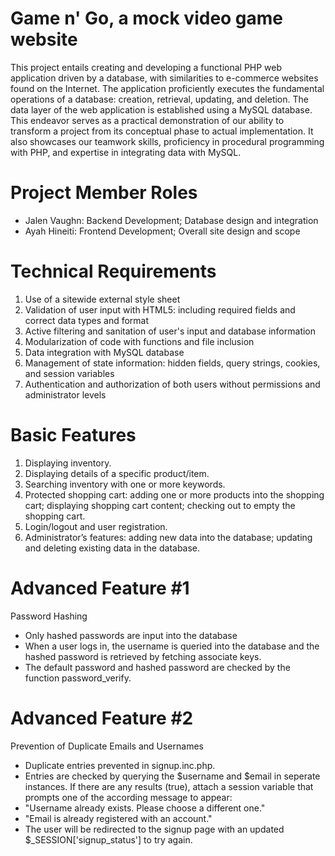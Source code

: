 # Game n' Go, a mock video game website
This project entails creating and developing a functional PHP web application driven by a database, with similarities to e-commerce websites found on the Internet. The application proficiently executes the fundamental operations of a database: creation, retrieval, updating, and deletion. The data layer of the web application is established using a MySQL database. This endeavor serves as a practical demonstration of our ability to transform a project from its conceptual phase to actual implementation. It also showcases our teamwork skills, proficiency in procedural programming with PHP, and expertise in integrating data with MySQL.

# Project Member Roles
- Jalen Vaughn: Backend Development; Database design and integration
- Ayah Hineiti: Frontend Development; Overall site design and scope

# Technical Requirements
1. Use of a sitewide external style sheet
2. Validation of user input with HTML5: including required fields and correct data types and format
3. Active filtering and sanitation of user's input and database information
4. Modularization of code with functions and file inclusion
5. Data integration with MySQL database
6. Management of state information: hidden fields, query strings, cookies, and session variables
7. Authentication and authorization of both users without permissions and administrator levels

# Basic Features
1. Displaying inventory.
2. Displaying details of a specific product/item.
3. Searching inventory with one or more keywords.
4. Protected shopping cart: adding one or more products into the shopping cart; displaying shopping cart content; checking out to empty the   shopping cart.
5. Login/logout and user registration.
6. Administrator’s features: adding new data into the database; updating and deleting existing data in the database.

# Advanced Feature #1
Password Hashing
- Only hashed passwords are input into the database
- When a user logs in, the username is queried into the database and the hashed password is retrieved by fetching associate keys.
- The default password and hashed password are checked by the function password_verify.

# Advanced Feature #2
Prevention of Duplicate Emails and Usernames
- Duplicate entries prevented in signup.inc.php.
- Entries are checked by querying the $username and $email in seperate instances. If there are any results (true), attach a session variable that prompts one of the according message to appear:
- "Username already exists. Please choose a different one."
- "Email is already registered with an account."
- The user will be redirected to the signup page with an updated $_SESSION['signup_status'] to try again.
